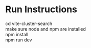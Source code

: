 # Run Instructions
cd vite-cluster-search\
make sure node and npm are installed\
npm install\
npm run dev
